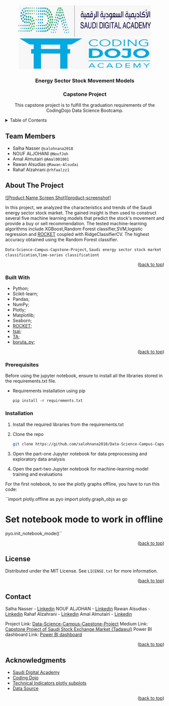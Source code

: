 <!-- Improved compatibility of back to top link: See: https://github.com/othneildrew/Best-README-Template/pull/73 -->
<a name="readme-top"></a>



<!-- PROJECT LOGO -->
<br />
<div align="center">
  <a href="https://github.com/github_username/repo_name">
    <img src="Images/WhatsApp Image 2022-09-07 at 9.42.36 PM (1).jpeg" alt="Logo" width="420" height="100">
     <img src="Images/WhatsApp Image 2022-09-07 at 9.42.36 PM.jpeg" alt="Logo" width="420" height="100">
    
  </a>

<h3 align="center">Energy Sector Stock Movement Models</h3>
  <h3 align="center">Capstone Project</h3>

  <p align="center">
    This capstone project is to fulfill the graduation requirements of the CodingDojo Data Science Bootcamp.
  </p>
</div>



<!-- TABLE OF CONTENTS -->
<details>
  <summary>Table of Contents</summary>
  <ol>
    <li>
      <a href="#about-the-project">About The Project</a>
      <ul>
        <li><a href="#built-with">Built With</a></li>
      </ul>
    </li>
    <li>
      <a href="#getting-started">Getting Started</a>
      <ul>
        <li><a href="#prerequisites">Prerequisites</a></li>
        <li><a href="#installation">Installation</a></li>
      </ul>
    </li>
    <li><a href="#usage">Usage</a></li>
    <li><a href="#roadmap">Roadmap</a></li>
    <li><a href="#contributing">Contributing</a></li>
    <li><a href="#license">License</a></li>
    <li><a href="#contact">Contact</a></li>
    <li><a href="#acknowledgments">Acknowledgments</a></li>
  </ol>
</details>

## Team Members
* Salha Nasser `@salohnana2018`
* NOUF ALJOHANI `@NoufJoh`
* Amal Almutairi `@Amal001001`
* Rawan Alsudias `@Rawan-Alsudai`
* Rahaf Alzahrani `@rhfaalzz1`


<!-- ABOUT THE PROJECT -->
## About The Project

[![Product Name Screen Shot][product-screenshot]](https://example.com)

In this project, we analyzed the characteristics and trends of the Saudi energy sector stock market. The gained insight is then used to construct several five machine learning models that predict the stock's movement and provide a buy or sell recommendation. 
The tested machine-learning algorithms include XGBoost,Random Forest classifier,SVM,logistic regression and [ROCKET](https://github.com/angus924/rocket) coupled  with RidgeClassifierCV. The highest accuracy obtained using the Random Forest classifier.



 `Data-Science-Campus-Capstone-Project`, `Saudi energy sector stock market classification`,`Time-series classificationt`

<p align="right">(<a href="#readme-top">back to top</a>)</p>




### Built With

* Python;
* Scikit-learn;
* Pandas;
* NumPy;
* Plotly;
* Matplotlib;
* Seaborn;
* [ROCKET](https://github.com/angus924/rocket);
* [tsai](https://timeseriesai.github.io/tsai/);
* [TA](https://technical-analysis-library-in-python.readthedocs.io/en/latest/);
* [boruta_py](https://github.com/scikit-learn-contrib/boruta_py);




<p align="right">(<a href="#readme-top">back to top</a>)</p>



<!-- GETTING STARTED -->

### Prerequisites

Before using the jupyter notebook, ensure to install all the libraries stored in the requirements.txt file.
* Requirements installation using pip
  ```
  pip install -r requirements.txt
  ```
  

### Installation

1. Install the required libraries from the requirements.txt
2. Clone the repo
   ```sh
   git clone https://github.com/salohnana2018/Data-Science-Campus-Capstone-Project.git
   ```
3. Open the part-one Jupyter notebook for data preprocessing and exploratory data analysis

4. Open the part-two Jupyter notebook for machine-learning model training and evaluations

For the first notebook, to see the plotly graphs offline, you have to run this code:  
 
``import plotly.offline as pyo 
import plotly.graph_objs as go 
# Set notebook mode to work in offline 
pyo.init_notebook_mode()``



<p align="right">(<a href="#readme-top">back to top</a>)</p>




<!-- LICENSE -->
## License

Distributed under the MIT License. See `LICENSE.txt` for more information.

<p align="right">(<a href="#readme-top">back to top</a>)</p>



<!-- CONTACT -->
## Contact
Salha Nasser - [Linkedin](https://www.linkedin.com/in/salha-nasser-40a30a131/)
NOUF ALJOHAN - [Linkedin](https://www.linkedin.com/in/nouf-aljohani-3785191b3/)
Rawan Alsudias - [Linkedin](https://www.linkedin.com/in/rawan-alsudais-76a4651b4)
Rahaf Alzahrani - [Linkedin](https://www.linkedin.com/in/rhfaalzz/)
Amal Almutairi - [Linkedin](https://www.linkedin.com/in/amalalmutairi001)


Project Link: [Data-Science-Campus-Capstone-Project](https://github.com/salohnana2018/Data-Science-Campus-Capstone-Project)
Medium Link: [Capstone Project of Saudi Stock Exchange Market (Tadawul)](https://medium.com/@NoufJoh/data-science-capstone-project-saudi-stock-exchange-market-tadawul-36ddbc95ef5e)
Power BI dashboard Link: [Power BI dashboard](https://app.powerbi.com/view?r=eyJrIjoiMWFlNDNjNWMtNTVkOC00YzgyLWE2MGUtYzM0NzU2MmFjNzZjIiwidCI6IjJkMzE5NGUzLTE2NTQtNDZiZC1iYWUyLWFkMzdiYTExYjBhZSIsImMiOjl9&pageName=ReportSectionf8bbdf02c10f725cbeee)

<p align="right">(<a href="#readme-top">back to top</a>)</p>



<!-- ACKNOWLEDGMENTS -->
## Acknowledgments

* [Saudi Digital Academy](https://sda.edu.sa/)
* [Coding Dojo](https://www.codingdojo.com/)
* [Technical Indicators plotly subplots](https://www.kaggle.com/code/korfanakis/stock-technical-indicators-for-tesla-macd-rsi/notebook)
* [Data Source](https://www.investing.com/stock-screener/?sp=country::52%7Csector::13%7Cindustry::a%7CequityType::a%7Cexchange::28%3Ceq_market_cap;1)

<p align="right">(<a href="#readme-top">back to top</a>)</p>




